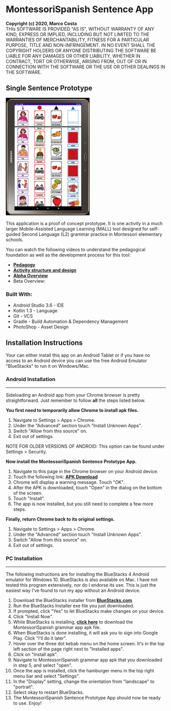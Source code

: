 
# MontessoriSpanish Sentence App
**Copyright (c) 2020, Marco Costa**  
THIs SOFTWARE IS PROVIDED "AS IS", WITHOUT WARRANTY OF ANY KIND, EXPRESS OR IMPLIED, INCLUDING BUT NOT LIMITED TO THE WARRANTIES OF MERCHANTABILITY, FITNESS FOR A PARTICULAR PURPOSE, TITLE AND NON-INFRINGEMENT. IN NO EVENT SHALL THE COPYRIGHT HOLDERS OR ANYONE DISTRIBUTING THE SOFTWARE BE LIABLE FOR ANY DAMAGES OR OTHER LIABILITY, WHETHER IN CONTRACT, TORT OR OTHERWISE, ARISING FROM, OUT OF OR IN CONNECTION WITH THE SOFTWARE OR THE USE OR OTHER DEALINGS IN THE SOFTWARE.
## Single Sentence Prototype
![Single Activity Prototype](appscreenshot.png)

This application is a proof of concept prototype. It is one activity in a much larger Mobile-Assisted Language Learning (MALL) tool designed for self-guided Second Language (L2) grammar practice in Montessori elementary schools.

You can watch the following videos to understand the pedagogical foundation as well as the development process for this tool:
- [**Pedagogy**](https://youtu.be/6Me3dQJOzdc)
- [**Activity structure and design**](https://youtu.be/5dAVgHNxMhE)
- [**Alpha Overview**](https://youtu.be/fsCOiN2IWfc)
- Beta Overview:

### Built With:
- Android Studio 3.6 - IDE
- Kotlin 1.3 - Language
- Git - VCS
- Gradle - Build Automation & Dependency Management
- PhotoShop - Asset Design


## Installation Instructions
Your can either install this app on an Android Tablet or if you have no access to an Android device you can use the free Android Emulator "BlueStacks" to run it on Windows/Mac.

### Android Installation
***
Sideloading an Android app from your Chrome browser is pretty straightforward. Just remember to follow **all** the steps listed below.

**You first need to temporarily allow Chrome to install apk files.**
1. Navigate to Settings > Apps > Chrome.
2. Under the "Advanced" section touch "Install Unknown Apps".
3. Switch "Allow from this source" on.
4. Exit out of settings.

NOTE FOR OLDER VERSIONS OF ANDROID: This option can be found under Settings > Security.

**Now install the MontessoriSpanish Sentence Prototype App.**
1. Navigate to this page in the Chrome browser on your Android device.
2. Touch the following link: [**APK Download**](https://github.com/MarcoCosta55/MSGrammarPrototypeSingleActivity/raw/master/app-debug.apk)
3. Chrome will display a warning message. Touch "OK".
4. After the APK is downloaded, touch "Open" in the dialog on the bottom of the screen.
5. Touch "Install".
6. The app is now installed, but you still need to complete a few more steps.

**Finally, return Chrome back to its original settings.**
1. Navigate to Settings > Apps > Chrome.
2. Under the "Advanced" section touch "Install Unknown Apps".
3. Switch "Allow from this source" on.
4. Exit out of settings.

### PC Installation
***
The following instructions are for installing the BlueStacks 4 Android emulator for Windows 10. BlueStacks is also available on Mac. I have not tested this program extensively, nor do I endorse its use. This is just the easiest way I've found to run my app without an Android device.

1. Download the BlueStacks installer from [**BlueStacks.com**](https://www.bluestacks.com/)
2. Run the BlueStacks Installer exe file you just downloaded.
3. If prompted, click "Yes" to let BlueStacks make changes on your device.
4. Click "Install Now".
5. While BlueStacks is installing, [**click here**](https://github.com/MarcoCosta55/MSGrammarPrototypeSingleActivity/raw/master/app-debug.apk) to download the MontessoriSpanish grammar app apk file.
6. When BlueStacks is done installing, it will ask you to sign into Google Play. Click "I'll do it later".
7. Hover over the three dot kebab menu on the home screen. It's in the top left section of the page right next to "Installed apps".
8. Click on "Install apk".
9. Navigate to MontessoriSpanish grammar app apk that you downloaded in step 5, and select "open".
10. Once the app is installed, click the hamburger menu in the top right menu bar and select "Settings".
11. In the "Display" setting, change the orientation from "landscape" to "portrait".
12. Select okay to restart BlueStacks.
13. The MontessoriSpanish Sentence Prototype App should now be ready to use. Enjoy!

